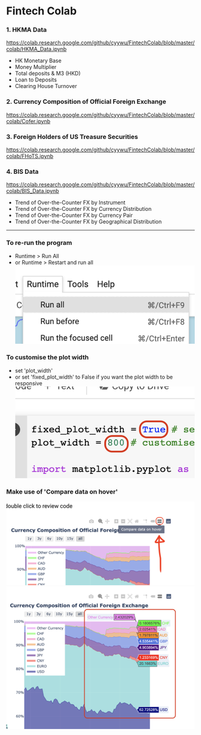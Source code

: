 # Fintech Colab

### 1. HKMA Data
https://colab.research.google.com/github/cyywu/FintechColab/blob/master/colab/HKMA_Data.ipynb
- HK Monetary Base
- Money Multiplier 
- Total deposits & M3 (HKD) 
- Loan to Deposits
- Clearing House Turnover

### 2. Currency Composition of Official Foreign Exchange
https://colab.research.google.com/github/cyywu/FintechColab/blob/master/colab/Cofer.ipynb

### 3. Foreign Holders of US Treasure Securities
https://colab.research.google.com/github/cyywu/FintechColab/blob/master/colab/FHoTS.ipynb

### 4. BIS Data
https://colab.research.google.com/github/cyywu/FintechColab/blob/master/colab/BIS_Data.ipynb
- Trend of Over-the-Counter FX by Instrument
- Trend of Over-the-Counter FX by Currency Distribution
- Trend of Over-the-Counter FX by Currency Pair
- Trend of Over-the-Counter FX by Geographical Distribution 

---
### To re-run the program
- Runtime > Run All
- or Runtime > Restart and run all
![Run all](pic_run_all.png)

### To customise the plot width
- set 'plot_width'
- or set 'fixed_plot_width' to False if you want the plot width to be responsive
![Plot width](pic_plot_width.png)

### Make use of 'Compare data on hover'
![Compare data on hover 1](pic_compare_data_on_hover_1.png)
![Compare data on hover 2](pic_compare_data_on_hover_2.png)